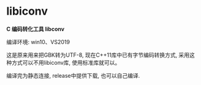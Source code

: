 # libiconv

**C 编码转化工具 libconv**

编译环境: win10、VS2019

这是原来用来把GBK转为UTF-8, 现在C++11库中已有字节编码转换方式, 采用这种方式可以不用libiconv库, 使用标准库就可以。

编译完为静态连接, release中提供下载, 也可以自己编译.